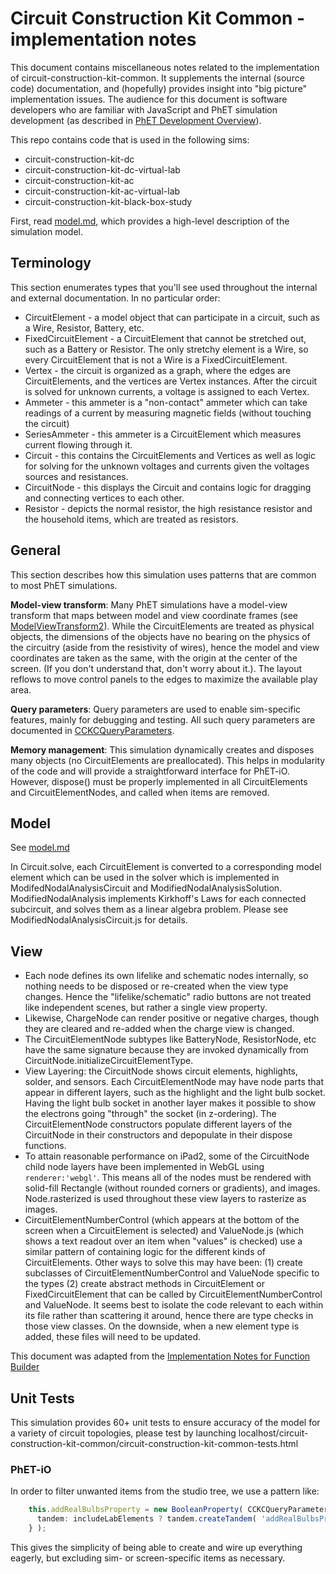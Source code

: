 # Circuit Construction Kit Common - implementation notes

This document contains miscellaneous notes related to the implementation of circuit-construction-kit-common. It
supplements the internal (source code) documentation, and (hopefully) provides insight into "big picture" implementation
issues. The audience for this document is software developers who are familiar with JavaScript and PhET simulation
development (as described
in [PhET Development Overview](https://github.com/phetsims/phet-info/blob/main/doc/phet-development-overview.md)).

This repo contains code that is used in the following sims:

* circuit-construction-kit-dc
* circuit-construction-kit-dc-virtual-lab
* circuit-construction-kit-ac
* circuit-construction-kit-ac-virtual-lab
* circuit-construction-kit-black-box-study

First, read [model.md](https://github.com/phetsims/circuit-construction-kit-common/blob/main/doc/model.md), which
provides a high-level description of the simulation model.

## Terminology

This section enumerates types that you'll see used throughout the internal and external documentation. In no particular
order:

* CircuitElement - a model object that can participate in a circuit, such as a Wire, Resistor, Battery, etc.
* FixedCircuitElement - a CircuitElement that cannot be stretched out, such as a Battery or Resistor. The only stretchy
  element is a Wire, so every CircuitElement that is not a Wire is a FixedCircuitElement.
* Vertex - the circuit is organized as a graph, where the edges are CircuitElements, and the vertices are Vertex
  instances. After the circuit is solved for unknown currents, a voltage is assigned to each Vertex.
* Ammeter - this ammeter is a "non-contact" ammeter which can take readings of a current by measuring magnetic fields
  (without touching the circuit)
* SeriesAmmeter - this ammeter is a CircuitElement which measures current flowing through it.
* Circuit - this contains the CircuitElements and Vertices as well as logic for solving for the unknown voltages and
  currents given the voltages sources and resistances.
* CircuitNode - this displays the Circuit and contains logic for dragging and connecting vertices to each other.
* Resistor - depicts the normal resistor, the high resistance resistor and the household items, which are treated as
  resistors.

## General

This section describes how this simulation uses patterns that are common to most PhET simulations.

**Model-view transform**: Many PhET simulations have a model-view transform that maps between model and view coordinate
frames (see [ModelViewTransform2](https://github.com/phetsims/phetcommon/blob/main/js/view/ModelViewTransform2.js)).
While the CircuitElements are treated as physical objects, the dimensions of the objects have no bearing on the physics
of the circuitry (aside from the resistivity of wires), hence the model and view coordinates are taken as the same, with
the origin at the center of the screen. (If you don't understand that, don't worry about it.). The layout reflows to
move control panels to the edges to maximize the available play area.

**Query parameters**: Query parameters are used to enable sim-specific features, mainly for debugging and testing. All
such query parameters are documented in
[CCKCQueryParameters](https://github.com/phetsims/circuit-construction-kit-common/blob/main/js/CCKCQueryParameters.js).

**Memory management**: This simulation dynamically creates and disposes many objects (no CircuitElements are
preallocated). This helps in modularity of the code and will provide a straightforward interface for PhET-iO. However,
dispose()
must be properly implemented in all CircuitElements and CircuitElementNodes, and called when items are removed.

## Model

See [model.md](https://github.com/phetsims/circuit-construction-kit-common/blob/main/doc/model.md)

In Circuit.solve, each CircuitElement is converted to a corresponding model element which can be used in the solver
which is implemented in ModifedNodalAnalysisCircuit and ModifiedNodalAnalysisSolution. ModifiedNodalAnalysis implements
Kirkhoff's Laws for each connected subcircuit, and solves them as a linear algebra problem. Please see
ModifiedNodalAnalysisCircuit.js for details.

## View

* Each node defines its own lifelike and schematic nodes internally, so nothing needs to be disposed or re-created when
  the view type changes. Hence the "lifelike/schematic" radio buttons are not treated like independent scenes, but
  rather a single view property.
* Likewise, ChargeNode can render positive or negative charges, though they are cleared and re-added when the charge
  view is changed.
* The CircuitElementNode subtypes like BatteryNode, ResistorNode, etc have the same signature because they are invoked
  dynamically from CircuitNode.initializeCircuitElementType.
* View Layering: the CircuitNode shows circuit elements, highlights, solder, and sensors. Each CircuitElementNode may
  have node parts that appear in different layers, such as the highlight and the light bulb socket. Having the light
  bulb socket in another layer makes it possible to show the electrons going "through" the socket (in z-ordering). The
  CircuitElementNode constructors populate different layers of the CircuitNode in their constructors and depopulate in
  their dispose functions.
* To attain reasonable performance on iPad2, some of the CircuitNode child node layers have been implemented in WebGL
  using `renderer:'webgl'`. This means all of the nodes must be rendered with solid-fill Rectangle (without rounded
  corners or gradients), and images. Node.rasterized is used throughout these view layers to rasterize as images.
* CircuitElementNumberControl (which appears at the bottom of the screen when a CircuitElement is selected) and
  ValueNode.js (which shows a text readout over an item when "values" is checked) use a similar pattern of containing
  logic for the different kinds of CircuitElements. Other ways to solve this may have been:
  (1) create subclasses of CircuitElementNumberControl and ValueNode specific to the types
  (2) create abstract methods in CircuitElement or FixedCircuitElement that can be called by CircuitElementNumberControl
  and ValueNode. It seems best to isolate the code relevant to each within its file rather than scattering it around,
  hence there are type checks in those view classes. On the downside, when a new element type is added, these files will
  need to be updated.

This document was adapted from
the [Implementation Notes for Function Builder](https://github.com/phetsims/function-builder/blob/main/doc/implementation-notes.md)

## Unit Tests

This simulation provides 60+ unit tests to ensure accuracy of the model for a variety of circuit topologies, please test
by launching localhost/circuit-construction-kit-common/circuit-construction-kit-common-tests.html

### PhET-iO

In order to filter unwanted items from the studio tree, we use a pattern like:

```ts
    this.addRealBulbsProperty = new BooleanProperty( CCKCQueryParameters.addRealBulbs, {
      tandem: includeLabElements ? tandem.createTandem( 'addRealBulbsProperty' ) : Tandem.OPT_OUT
    } );
```

This gives the simplicity of being able to create and wire up everything eagerly, but excluding sim- or screen-specific
items as necessary.